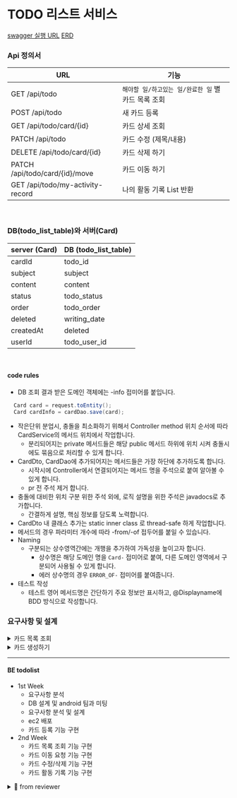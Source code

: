 # TODO 리스트 서비스


[swagger 실행 URL](http://localhost:8080/swagger-ui/index.html)
[ERD](https://www.erdcloud.com/d/MR5jNfSsokwxpxJ3Z)


### Api 정의서

| URL                     | 기능                              |
|-------------------------|---------------------------------|
| GET /api/todo           | `해야할 일/하고있는 일/완료한 일` 별 카드 목록 조회 |
| POST /api/todo          | 새 카드 등록                         |
| GET /api/todo/card/{id} | 카드 상세 조회                        |
| PATCH /api/todo         | 카드 수정 (제목/내용)                   |
| DELETE /api/todo/card/{id}  | 카드 삭제 하기                       |
| PATCH /api/todo/card/{id}/move  | 카드 이동 하기                    |
| GET /api/todo/my-activity-record  | 나의 활동 기록 List 반환         |

<br>

### DB(todo_list_table)와 서버(Card)

| server (Card)  | DB (todo_list_table) |
|----------------|----------------------|
| cardId         | todo_id              |
| subject        | subject              |
| content        | content              |
| status         | todo_status          |
| order          | todo_order           |
| deleted        | writing_date         |
| createdAt      | deleted              |
| userId         | todo_user_id         |


<br>

#### code rules

- DB 조회 결과 받은 도메인 객체에는 -info 접미어를 붙입니다.
``` java
  Card card = request.toEntity();
  Card cardInfo = cardDao.save(card);
```

- 작은단위 분업시, 충돌을 최소화하기 위해서 Controller method 위치 순서에 따라 CardService의 메서드 위치에서 작업합니다.
  - 분리되어지는 private 메서드들은 해당 public 메서드 하위에 위치 시켜 충돌시에도 묶음으로 처리할 수 있게 합니다.
- CardDto, CardDao에 추가되어지는 메서드들은 가장 하단에 추가하도록 합니다.
  - 시작시에 Controller에서 연결되어지는 메서드 명을 주석으로 붙여 알아볼 수 있게 합니다.
  - pr 전 주석 제거 합니다.
- 충돌에 대비한 위치 구분 위한 주석 외에, 로직 설명을 위한 주석은 javadocs로 추가합니다.
  - 간결하게 설명, 핵심 정보를 담도록 노력합니다.
- CardDto 내 클래스 추가는 static inner class 로 thread-safe 하게 작업합니다.
- 메서드의 경우 파라미터 개수에 따라 -from/-of 접두어를 붙일 수 있습니다.
- Naming
  - 구분되는 상수영역간에는 개행을 추가하여 가독성을 높이고자 합니다.
    - 상수명은 해당 도메인 명을 `Card-` 접미어로 붙여, 다른 도메인 영역에서 구분되어 사용될 수 있게 합니다.
    - 에러 상수명의 경우 `ERROR_OF-` 접미어를 붙여줍니다.
- 테스트 작성
  - 테스트 영어 메서드명은 간단하기 주요 정보만 표시하고, @Displayname에 BDD 방식으로 작성합니다.


### 요구사항 및 설계

<details markdown="1">
<summary>카드 목록 조회</summary>

#### 요구사항

- 사용자는 애플리케이션 접속시, 첫 화면을 통해 카드 조회 요청을 한다.
- `해야할 일/하고있는 일/완료한 일` 별로 각각의 카드 목록들이 나열된다.
- `해야할 일/하고있는 일/완료한 일` 별 카드 목록 순서를 갖고 나열된다.
  - 카드 등록시에는 가장 위에 놓여진다.
  - 사용자는 카드를 위/아래로 이동시키며 카드 순서를 변경할 수 있다.


#### 비즈니스 로직

- **GET /api/todo**
- 요청 헤더를 통해 userId를 받는다.
  - 키는 "user" 로 값은 1을 가정한다.
  - 응답은 data 안에 각각의 status 별로 카드목록이 리스트로 담긴다.
- DB 조회
  - todo_status 는`todo, ongoing, completed` 3가지 속성값을 가진다.
  - user_id에 해당하는 삭제되지 않은 상태의 각 todo_status 별로 todo_order 역순 정렬 조회한다.
- Service layer
  - @Transactional(readOnly = true)
  - CardDto.WriteResponse -> CardDto.CardResponse로 변경
    - 각각의 Card 정보를 CardDto.CardResponse로 담아서
    - 각 status 별 data에 담아 반환한다.

#### 비기능


</details>



<details markdown="2">
<summary>카드 생성하기</summary>

#### 요구사항

- 사용자는 카드를 등록한다.
    - 카드 등록시에는 `해야할 일/하고있는 일/완료한 일` 중 하나를 선택하여, 제목과 내용을 입력한다.



#### 비즈니스 로직

- **POST /api/todo** 를 통해 요청 받는다
- 사용자 id, 제목, 내용을 전달 받는다.
- `검증` 각각의 값에 대한 null, 공백여부를 검증한다.
- `검증` 제목은 50글자 이하여야 한다.
- `검증` 내용은 500글자 이하여야 한다.
- 전달받은 데이터 검증 처리 후 todo_list_table DB 저장을 실행한다.
- 동일 작업을 todo_user_history_table 에도 등록 기록을 저장한다.
- PRG 패턴 결과 응답코드 : 200
  - POST 이후 GET /{user-id}/card/{id} 로 요청 
  - 쓰기 요청 결과 redirect 통한 조회로직에는 사용자와 카드 정보 조회를 통해 데이터 무결성 확인 할 수 있다고 생각


#### 비기능



</details>


---


#### BE todolist
- 1st Week
  - 요구사항 분석
  - DB 설계 및 android 팀과 미팅
  - 요구사항 분석 및 설계
  - ec2 배포
  - 카드 등록 기능 구현
- 2nd Week
  - 카드 목록 조회 기능 구현
  - 카드 이동 요청 기능 구현
  - 카드 수정/삭제 기능 구현
  - 카드 활동 기록 기능 구현 
    

<details markdown="1">
<summary>📑 from reviewer </summary>


#### 참고

- [DB 저장시 네이밍과 enum](https://techblog.woowahan.com/2527/)
- [네이밍 - 클린코드](https://velog.io/@dnr6054/Clean-Code-2-%EC%9D%98%EB%AF%B8-%EC%9E%88%EB%8A%94-%EC%9D%B4%EB%A6%84)


#### 내용 정리

`nit` : you don't have to fix these points, but we'd like you to

- URL convention != Rest Api 목록
- Dto
  - inner class와 @Data
- @RequestMapping : 클래스 레벨 이용
- @PostMapping
- ResponseEntity 사용의도와 구조
- lombok을 좀 더 보수적으로 사용해봅시다.
  > AllArgsConstructor, Builder 가 둘다 존재해야 될까요?
  > 접근 제한자를 두지 않아도 될까요?
  > 
  > builder는 매우 편리하지만 nullsafe하지 못한 위험성이 있기에 보수적으로 사용해야 합니다.
  이 점을 알고 계신다면 builder를 어느 경우에 쓰면 되겠다. 라는 생각이 정리 되실거 같아요.
  생성자, 빌더, 정적 팩토리 메서드를 공부해보시기를 추천합니다.

- ResutSet의 LocalDateTime
  ``` java
  rs.getTimestamp(CARD_WRITING_DATE).toLocalDateTime()
  ```
- 들여쓰기를 일관성있게 해주는 것이 가독성에 좋을 것 같습니다.


  > 이 코드를 따라가기 위해서는 from의 반환형을 알아야합니다.
  물론 ide에서는 추적이 쉬워 알 수 있지만, pr에서는 알기 쉽지 않습니다.
  즉 가독성을 위해서는 TodoStatus를 붙여서 TodoStatus.from() 으로 하면 좋다고 생각합니다.
  상수명으로 TODO_STATUS도 언급되어서 라고 말하셨는데, 매개변수에서 반환형을 추론하는 것은 일반적이지 않다고 생각합니다.

- card와 todo를 구분하려는 시도는 좋습니다.


- Dao에서 컬럼의 순서를 가지고 쿼리보다는 컬럼이름으로 하도록 한다.
  - Deleted time 으로 보이는데 DELETED boolean과는 다른 값으로 보입니다.
  ``` java
  public static final int COLUMN_INDEX_DELETED = 5;
  ```


### 2nd

[1주차 3th PR](https://github.com/codesquad-members-2022/todo-list/pull/126)

``` java
    public CardDto.WriteResponse readOf(Long id) {
      String errorMessage = String.format(ERROR_OF_CARD_ID, id);
      Card cardInfo = cardDao.findById(id)
          .orElseThrow(() -> new IllegalArgumentException(errorMessage));
      return new CardDto.WriteResponse(cardInfo);
  }
```


> `nit`
> - 이것은 아마 lambda의 function을 이용하면 좀 더 용이하게 바꿔줄 수 있을 것 같아요.
> - 개선은 하셨지만 여전히 errorMessage가 스택에 쌓이고 있네요.
>  지금은 이 부분이 문제가 있다는 것을 인지하시고 차후에 개선하셔도 좋습니다.
>  <br>
> 이런 것을 나아가 customException으로 분리할 수 있습니다.


### 3rd


[2주차 1st PR](https://github.com/codesquad-members-2022/todo-list/pull/128#discussion_r847960615)


- PATCH /api/todo/{id} -> /api/todo/card/{id}
- GET /api/todo 는 api 해석상 조회아닌가요?
  - 이후 welcomePage로 가는지 여부는 `백엔드의 관심사`가 아닌 것 같습니다.
- 메서드 컨벤션상 public을 상단에 올리시는 것을 추천합니다.
- **패키징을 통해 dto의 사용 레이어를 구분해보면 어떨까요?**
  흐름을 볼 떄 request, response는 controller 영역에서 쓰이는 dto들인 것 같습니다.
  최소한 controller에서 쓰이는 dto, service에서 쓰이는 dto 정도는 분리가 되어야 할 것 같습니다.
- forEach() -> map() or collect()
  ``` java
      @Data
      public static class CardsResponse {
          private final Map<String, StatusResponse> data;
  
          public CardsResponse(List<CardByStatus> cards) {
              this.data = cards.stream()
                  .collect(Collectors.toMap(
                      key -> key.getStatus().getText(),
                      val -> new StatusResponse(val.getCount(), val.toResponse())
                  ));
          }
      }
  ```
  > CardsResponse가 맞을까요? CardResponses가 맞을까요? <br>
    지금의 내부를 보면 Card정보가 아닌 status정보만 있습니다.  <br>
    그렇다면 CardStatusResponses가 맞을까요?  <br>
    status만 내려주는 것이 업무 요건에 적절한가요?  <br>


- to라는 접두어는 A객체가 B객체로 변한다는 의미로 A객체의 메서드로서 존재하는 것이 직관적입니다.
  지금의 로직은 mapper와 같은 단어가 더 적합해 보입니다.

  
</details>
